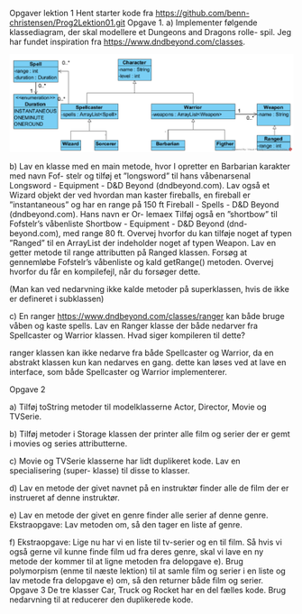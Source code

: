 Opgaver lektion 1
Hent starter kode fra https://github.com/benn-christensen/Prog2Lektion01.git
Opgave 1.
a) Implementer følgende klassediagram, der skal modellere et Dungeons and Dragons rolle-
spil. Jeg har fundet inspiration fra https://www.dndbeyond.com/classes.

![img.png](img.png)

b) Lav en klasse med en main metode, hvor I opretter en Barbarian karakter med navn Fof-
stelr og tilføj et ”longsword” til hans våbenarsenal Longsword - Equipment - D&D Beyond
(dndbeyond.com).
Lav også et Wizard objekt der ved hvordan man kaster fireballs, en fireball er ”instantaneous”
og har en range på 150 ft Fireball - Spells - D&D Beyond (dndbeyond.com). Hans navn er Or-
lemaex
Tilføj også en ”shortbow” til Fofstelr’s våbenliste Shortbow - Equipment - D&D Beyond (dnd-
beyond.com), med range 80 ft.
Overvej hvorfor du kan tilføje noget af typen ”Ranged” til en ArrayList der indeholder noget
af typen Weapon.
Lav en getter metode til range attributten på Ranged klassen.
Forsøg at gennemløbe Fofstelr’s våbenliste og kald getRange() metoden. Overvej hvorfor du
får en kompilefejl, når du forsøger dette.

(Man kan ved nedarvning ikke kalde metoder på superklassen, hvis de ikke er defineret i subklassen)

c) En ranger https://www.dndbeyond.com/classes/ranger kan både bruge våben og kaste
spells. Lav en Ranger klasse der både nedarver fra Spellcaster og Warrior klassen. Hvad siger
kompileren til dette?

ranger klassen kan ikke nedarve fra både Spellcaster og Warrior, da en abstrakt klassen kun kan nedarves
en gang. dette kan løses ved at lave en interface, som både Spellcaster og Warrior implementerer.

Opgave 2

a) Tilføj toString metoder til modelklasserne Actor, Director, Movie og TVSerie.


b) Tilføj metoder i Storage klassen der printer alle film og serier der er gemt i movies og
series attributterne.

c) Movie og TVSerie klasserne har lidt duplikeret kode. Lav en specialisering (super-
klasse) til disse to klasser.

d) Lav en metode der givet navnet på en instruktør finder alle de film der er instrueret af
denne instruktør.

e) Lav en metode der givet en genre finder alle serier af denne genre.
Ekstraopgave: Lav metoden om, så den tager en liste af genre.

f) Ekstraopgave: Lige nu har vi en liste til tv-serier og en til film. Så hvis vi også gerne
vil kunne finde film ud fra deres genre, skal vi lave en ny metode der kommer til at
ligne metoden fra delopgave e).
Brug polymorpism (enme til næste lektion) til at samle film og serier i en liste og lav
metode fra delopgave e) om, så den returner både film og serier.
Opgave 3
De tre klasser Car, Truck og Rocket har en del fælles kode. Brug nedarvning til at reducerer
den duplikerede kode.
